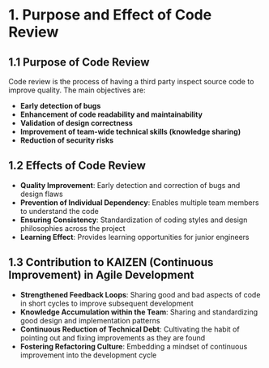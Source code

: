 # 1. Purpose and Effect of Code Review

## 1.1 Purpose of Code Review

Code review is the process of having a third party inspect source code to improve quality. The main objectives are:

- **Early detection of bugs**
- **Enhancement of code readability and maintainability**
- **Validation of design correctness**
- **Improvement of team-wide technical skills (knowledge sharing)**
- **Reduction of security risks**

## 1.2 Effects of Code Review

- **Quality Improvement**: Early detection and correction of bugs and design flaws
- **Prevention of Individual Dependency**: Enables multiple team members to understand the code
- **Ensuring Consistency**: Standardization of coding styles and design philosophies across the project
- **Learning Effect**: Provides learning opportunities for junior engineers

## 1.3 Contribution to KAIZEN (Continuous Improvement) in Agile Development

- **Strengthened Feedback Loops**: Sharing good and bad aspects of code in short cycles to improve subsequent development
- **Knowledge Accumulation within the Team**: Sharing and standardizing good design and implementation patterns
- **Continuous Reduction of Technical Debt**: Cultivating the habit of pointing out and fixing improvements as they are found
- **Fostering Refactoring Culture**: Embedding a mindset of continuous improvement into the development cycle
